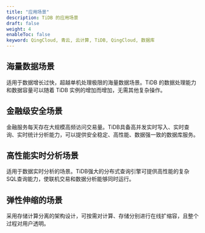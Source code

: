 ```yaml
---
title: "应用场景"
description: TiDB 的应用场景
draft: false
weight: 4
enableToc: false
keyword: QingCloud, 青云, 云计算, TiDB, QingCloud, 数据库
---
```


## 海量数据场景

适用于数据增长过快，超越单机处理极限的海量数据场景。TiDB 的数据处理能力和数据容量可以随着 TiDB 实例的增加而增加，无需其他复杂操作。

## 金融级安全场景

金融服务每天存在大规模高频访问交易量。TiDB具备高并发实时写入、实时查询、实时统计分析能力，可以提供安全稳定、高性能、数据强一致的数据库服务。

## 高性能实时分析场景

适用于数据实时分析的场景。TiDB强大的分布式查询引擎可提供高性能的复杂SQL查询能力，使联机交易和数据分析能够同时运行。

## 弹性伸缩的场景

采用存储计算分离的架构设计，可按需对计算、存储分别进行在线扩缩容，且整个过程对用户透明。

